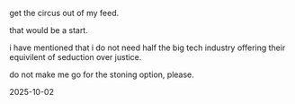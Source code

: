 get the circus out of my feed.   

that would be a start.   

i have mentioned that i do not need half the big tech industry offering their equivilent of seduction over justice.  

do not make me go for the stoning option, please.  

2025-10-02
